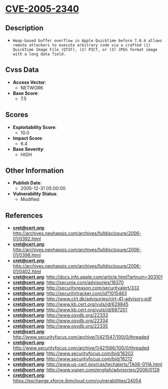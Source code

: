 
# [CVE-2005-2340](https://cve.mitre.org/cgi-bin/cvename.cgi?name=CVE-2005-2340)

## Description

- `Heap-based buffer overflow in Apple Quicktime before 7.0.4 allows remote attackers to execute arbitrary code via a crafted (1) QuickTime Image File (QTIF), (2) PICT, or (3) JPEG format image with a long data field.`

## Cvss Data

- **Access Vector**:
  - NETWORK
- **Base Score**:
  - 7.5

## Scores

- **Exploitability Score**:
  - 10.0
- **Impact Score**:
  - 6.4
- **Base Severity**:
  - HIGH

## Other Information

- **Publish Date**:
  - 2005-12-31 05:00:00
- **Vulnerability Status**:
  - Modified

## References

- **cret@cert.org**: http://archives.neohapsis.com/archives/fulldisclosure/2006-01/0392.html
- **cret@cert.org**: http://archives.neohapsis.com/archives/fulldisclosure/2006-01/0398.html
- **cret@cert.org**: http://archives.neohapsis.com/archives/fulldisclosure/2006-01/0402.html
- **cret@cert.org**: http://docs.info.apple.com/article.html?artnum=303101
- **cret@cert.org**: http://secunia.com/advisories/18370
- **cret@cert.org**: http://securityreason.com/securityalert/332
- **cret@cert.org**: http://securitytracker.com/id?1015463
- **cret@cert.org**: http://www.cirt.dk/advisories/cirt-41-advisory.pdf
- **cret@cert.org**: http://www.kb.cert.org/vuls/id/629845
- **cret@cert.org**: http://www.kb.cert.org/vuls/id/687201
- **cret@cert.org**: http://www.osvdb.org/22333
- **cret@cert.org**: http://www.osvdb.org/22334
- **cret@cert.org**: http://www.osvdb.org/22335
- **cret@cert.org**: http://www.securityfocus.com/archive/1/421547/100/0/threaded
- **cret@cert.org**: http://www.securityfocus.com/archive/1/421566/100/0/threaded
- **cret@cert.org**: http://www.securityfocus.com/bid/16202
- **cret@cert.org**: http://www.securityfocus.com/bid/16212
- **cret@cert.org**: http://www.us-cert.gov/cas/techalerts/TA06-011A.html
- **cret@cert.org**: http://www.vupen.com/english/advisories/2006/0128
- **cret@cert.org**: https://exchange.xforce.ibmcloud.com/vulnerabilities/24054
